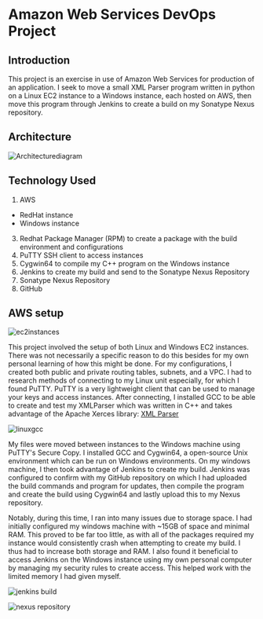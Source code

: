 # Amazon Web Services DevOps Project

## Introduction
This project is an exercise in use of Amazon Web Services for production of an application. I seek to move a small XML Parser program written in python on a Linux EC2 instance to a Windows instance, each hosted on AWS, then move this program through Jenkins to create a build on my Sonatype Nexus repository.

## Architecture
![Architecturediagram](https://github.com/user-attachments/assets/3b4351fd-6f50-4966-905e-b13331ba2fa7)

## Technology Used
1. AWS
  - RedHat instance
  - Windows instance
3. Redhat Package Manager (RPM) to create a package with the build environment and configurations
4. PuTTY SSH client to access instances
5. Cygwin64 to compile my C++ program on the Windows instance
5. Jenkins to create my build and send to the Sonatype Nexus Repository
6. Sonatype Nexus Repository
7. GitHub

## AWS setup
![ec2instances](https://github.com/user-attachments/assets/f433736a-46e4-4587-a238-1d5882c02871)

This project involved the setup of both Linux and Windows EC2 instances. There was not necessarily a specific reason to do this besides for my own personal learning of how this might be done. For my configurations, I created both public and private routing tables, subnets, and a VPC. I had to research methods of connecting to my Linux unit especially, for which I found PuTTY. PuTTY is a very lightweight client that can be used to manage your keys and access instances. After connecting, I installed GCC to be able to create and test my XMLParser which was written in C++ and takes advantage of the Apache Xerces library: [XML Parser](https://github.com/TAtnip/portfolio/blob/b58f54633d42c99b53c6001a127cccd28fdc4eda/Amazon%20Web%20Services%20DevOps/test.cpp)

![linuxgcc](https://github.com/user-attachments/assets/6765bd9b-6bc6-4395-8c39-9b7a5dc968ed)

My files were moved between instances to the Windows machine using PuTTY's Secure Copy. I installed GCC and Cygwin64, a open-source Unix environment which can be run on Windows environments. On my windows machine, I then took advantage of Jenkins to create my build. Jenkins was configured to confirm with my GitHub repository on which I had uploaded the build commands and program for updates, then compile the program and create the build using Cygwin64 and lastly upload this to my Nexus repository. 

Notably, during this time, I ran into many issues due to storage space. I had initially configured my windows machine with ~15GB of space and minimal RAM. This proved to be far too little, as with all of the packages required my instance would consistently crash when attempting to create my build. I thus had to increase both storage and RAM. I also found it beneficial to access Jenkins on the Windows instance using my own personal computer by managing my security rules to create access. This helped work with the limited memory I had given myself. 

![jenkins build](https://github.com/user-attachments/assets/147fdc3a-11b0-423f-802a-e6475d7d2533)

![nexus repository](https://github.com/user-attachments/assets/c202b9a1-c714-4c61-a6d2-a66784ed55e7)






